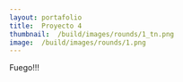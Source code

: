 ```yaml
---
layout:	portafolio
title:	Proyecto 4
thumbnail:	/build/images/rounds/1_tn.png
image:	/build/images/rounds/1.png
---
```


Fuego!!!
